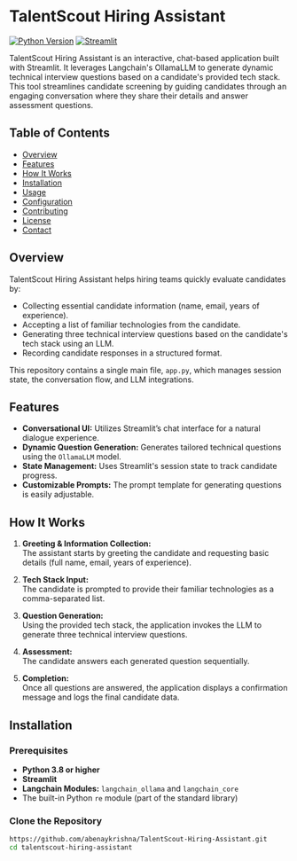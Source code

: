 # TalentScout Hiring Assistant

[![Python Version](https://img.shields.io/badge/python-3.8%2B-blue.svg)](https://www.python.org/downloads/)
[![Streamlit](https://img.shields.io/badge/Streamlit-v1.0-blue.svg)](https://streamlit.io/)

TalentScout Hiring Assistant is an interactive, chat-based application built with Streamlit. It leverages Langchain's OllamaLLM to generate dynamic technical interview questions based on a candidate's provided tech stack. This tool streamlines candidate screening by guiding candidates through an engaging conversation where they share their details and answer assessment questions.

## Table of Contents
- [Overview](#overview)
- [Features](#features)
- [How It Works](#how-it-works)
- [Installation](#installation)
- [Usage](#usage)
- [Configuration](#configuration)
- [Contributing](#contributing)
- [License](#license)
- [Contact](#contact)

## Overview
TalentScout Hiring Assistant helps hiring teams quickly evaluate candidates by:
- Collecting essential candidate information (name, email, years of experience).
- Accepting a list of familiar technologies from the candidate.
- Generating three technical interview questions based on the candidate's tech stack using an LLM.
- Recording candidate responses in a structured format.

This repository contains a single main file, `app.py`, which manages session state, the conversation flow, and LLM integrations.

## Features
- **Conversational UI:** Utilizes Streamlit’s chat interface for a natural dialogue experience.
- **Dynamic Question Generation:** Generates tailored technical questions using the `OllamaLLM` model.
- **State Management:** Uses Streamlit's session state to track candidate progress.
- **Customizable Prompts:** The prompt template for generating questions is easily adjustable.

## How It Works
1. **Greeting & Information Collection:**  
   The assistant starts by greeting the candidate and requesting basic details (full name, email, years of experience).

2. **Tech Stack Input:**  
   The candidate is prompted to provide their familiar technologies as a comma-separated list.

3. **Question Generation:**  
   Using the provided tech stack, the application invokes the LLM to generate three technical interview questions.

4. **Assessment:**  
   The candidate answers each generated question sequentially.

5. **Completion:**  
   Once all questions are answered, the application displays a confirmation message and logs the final candidate data.

## Installation

### Prerequisites
- **Python 3.8 or higher**
- **Streamlit**
- **Langchain Modules:** `langchain_ollama` and `langchain_core`
- The built-in Python `re` module (part of the standard library)

### Clone the Repository
```bash
https://github.com/abenaykrishna/TalentScout-Hiring-Assistant.git
cd talentscout-hiring-assistant
